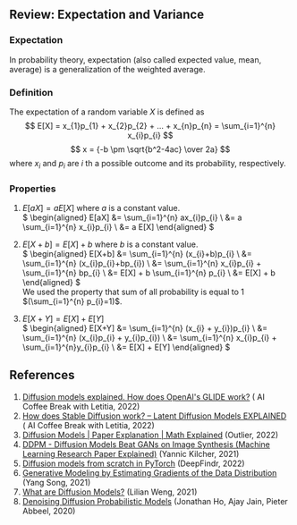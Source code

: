 ## Review: Expectation and Variance

### Expectation
In probability theory, expectation (also called expected value, mean, average) is a generalization of the weighted average.

### Definition
The expectation of a random variable $X$ is defined as
$$
E[X] = x_{1}p_{1} + x_{2}p_{2} + ... + x_{n}p_{n} = \sum_{i=1}^{n} x_{i}p_{i}
$$
$$ x = {-b \pm \sqrt{b^2-4ac} \over 2a} $$
where $x_{i}$ and $p_{i}$ are $i$ th a possible outcome and its probability, respectively.

### Properties
1. $E[aX]=aE[X]$ where $a$ is a constant value.  
   $
   \begin{aligned}
   E[aX] &= \sum_{i=1}^{n} ax_{i}p_{i} \\
   &= a  \sum_{i=1}^{n} x_{i}p_{i} \\
   &= a  E[X]
   \end{aligned}
   $

2. $E[X+b]=E[X]+b$ where $b$ is a constant value.  
   $
   \begin{aligned}
   E[X+b] &= \sum_{i=1}^{n} (x_{i}+b)p_{i} \\
   &= \sum_{i=1}^{n} (x_{i}p_{i}+bp_{i}) \\
   &= \sum_{i=1}^{n} x_{i}p_{i} + \sum_{i=1}^{n} bp_{i} \\
   &= E[X] + b \sum_{i=1}^{n} p_{i} \\
   &= E[X] + b
   \end{aligned}
   $  
   We used the property that sum of all probability is equal to 1 $(\sum_{i=1}^{n} p_{i}=1)$.

3. $E[X+Y]=E[X]+E[Y]$    
   $
   \begin{aligned}
   E[X+Y] &= \sum_{i=1}^{n} (x_{i} + y_{i})p_{i} \\
   &= \sum_{i=1}^{n} (x_{i}p_{i} + y_{i}p_{i}) \\
   &= \sum_{i=1}^{n} x_{i}p_{i} + \sum_{i=1}^{n}y_{i}p_{i} \\
   &= E[X] + E[Y]
   \end{aligned}
   $

## References
1. [Diffusion models explained. How does OpenAI's GLIDE work?](https://youtu.be/344w5h24-h8) (
AI Coffee Break with Letitia, 2022)
2. [How does Stable Diffusion work? – Latent Diffusion Models EXPLAINED](https://youtu.be/J87hffSMB60) (
AI Coffee Break with Letitia, 2022)
3. [Diffusion Models | Paper Explanation | Math Explained](https://youtu.be/HoKDTa5jHvg) (Outlier, 2022)
4. [DDPM - Diffusion Models Beat GANs on Image Synthesis (Machine Learning Research Paper Explained)](https://youtu.be/W-O7AZNzbzQ) (Yannic Kilcher, 2021)
5. [Diffusion models from scratch in PyTorch](https://youtu.be/a4Yfz2FxXiY) (DeepFindr, 2022)
6. [Generative Modeling by Estimating Gradients of the Data Distribution](https://yang-song.net/blog/2021/score) (Yang Song, 2021)
7. [What are Diffusion Models?](https://lilianweng.github.io/posts/2021-07-11-diffusion-models) (Lilian Weng, 2021)
8. [Denoising Diffusion Probabilistic Models](https://arxiv.org/abs/2006.11239) (Jonathan Ho, Ajay Jain, Pieter Abbeel, 2020)
